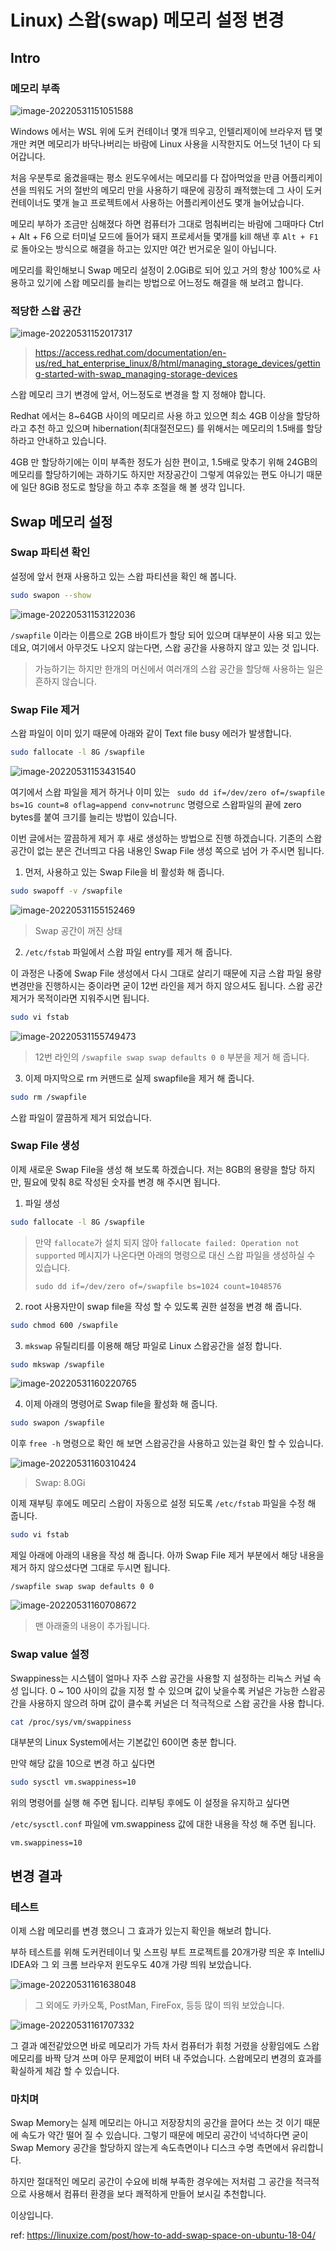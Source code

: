 # Linux) 스왑(swap) 메모리 설정 변경

## Intro

### 메모리 부족

![image-20220531151051588](https://raw.githubusercontent.com/Shane-Park/mdblog/main/OS/linux/swap-memory.assets/image-20220531151051588.png)

Windows 에서는 WSL 위에 도커 컨테이너 몇개 띄우고, 인텔리제이에 브라우저 탭 몇개만 켜면 메모리가 바닥나버리는 바람에 Linux 사용을 시작한지도 어느덧 1년이 다 되어갑니다.

처음 우분투로 옮겼을때는 평소 윈도우에서는 메모리를 다 잡아먹었을 만큼 어플리케이션을 띄워도 거의 절반의 메모리 만을 사용하기 때문에 굉장히 쾌적했는데 그 사이 도커 컨테이너도 몇개 늘고 프로젝트에서 사용하는 어플리케이션도 몇개 늘어났습니다.

메모리 부하가 조금만 심해졌다 하면 컴퓨터가 그대로 멈춰버리는 바람에 그때마다 Ctrl + Alt + F6 으로 터미널 모드에 들어가 돼지 프로세서들 몇개를 kill 해낸 후 `Alt + F1` 로 돌아오는 방식으로 해결을 하고는 있지만 여간 번거로운 일이 아닙니다.

메모리를 확인해보니 Swap 메모리 설정이 2.0GiB로 되어 있고 거의 항상 100%로 사용하고 있기에 스왑 메모리를 늘리는 방법으로 어느정도 해결을 해 보려고 합니다.

### 적당한 스왑 공간

![image-20220531152017317](https://raw.githubusercontent.com/Shane-Park/mdblog/main/OS/linux/swap-memory.assets/image-20220531152017317.png)

> https://access.redhat.com/documentation/en-us/red_hat_enterprise_linux/8/html/managing_storage_devices/getting-started-with-swap_managing-storage-devices

스왑 메모리 크기 변경에 앞서, 어느정도로 변경을 할 지 정해야 합니다.

Redhat 에서는 8~64GB 사이의 메모리르 사용 하고 있으면 최소 4GB 이상을 할당하라고 추천 하고 있으며 hibernation(최대절전모드) 를 위해서는 메모리의 1.5배를 할당하라고 안내하고 있습니다.

4GB 만 할당하기에는 이미 부족한 정도가 심한 편이고, 1.5배로 맞추기 위해 24GB의 메모리를 할당하기에는 과하기도 하지만 저장공간이 그렇게 여유있는 편도 아니기 때문에 일단 8GiB 정도로 할당을 하고 추후 조절을 해 볼 생각 입니다.

## Swap 메모리 설정

### Swap 파티션 확인

설정에 앞서 현재 사용하고 있는 스왑 파티션을 확인 해 봅니다.

```zsh
sudo swapon --show
```

![image-20220531153122036](https://raw.githubusercontent.com/Shane-Park/mdblog/main/OS/linux/swap-memory.assets/image-20220531153122036.png)

`/swapfile` 이라는 이름으로 2GB 바이트가 할당 되어 있으며 대부분이 사용 되고 있는데요, 여기에서 아무것도 나오지 않는다면, 스왑 공간을 사용하지 않고 있는 것 입니다. 

> 가능하기는 하지만 한개의 머신에서 여러개의 스왑 공간을 할당해 사용하는 일은 흔하지 않습니다.

### Swap File 제거

스왑 파일이 이미 있기 때문에 아래와 같이 Text file busy 에러가 발생합니다.

```zsh
sudo fallocate -l 8G /swapfile
```

![image-20220531153431540](https://raw.githubusercontent.com/Shane-Park/mdblog/main/OS/linux/swap-memory.assets/image-20220531153431540.png)

여기에서 스왑 파일을 제거 하거나 이미 있는 ` sudo dd if=/dev/zero of=/swapfile bs=1G count=8 oflag=append conv=notrunc` 명령으로 스왑파일의 끝에 zero bytes를 붙여 크기를 늘리는 방법이 있습니다.

이번 글에서는 깔끔하게 제거 후 새로 생성하는 방법으로 진행 하겠습니다. 기존의 스왑공간이 없는 분은 건너띄고 다음 내용인 Swap File 생성 쪽으로 넘어 가 주시면 됩니다.

1. 먼저, 사용하고 있는 Swap File을 비 활성화 해 줍니다.

```zsh
sudo swapoff -v /swapfile
```

![image-20220531155152469](https://raw.githubusercontent.com/Shane-Park/mdblog/main/OS/linux/swap-memory.assets/image-20220531155152469.png)

> Swap 공간이 꺼진 상태

2. `/etc/fstab` 파일에서 스왑 파일 entry를 제거 해 줍니다.

이 과정은 나중에 Swap File 생성에서 다시 그대로 살리기 때문에 지금 스왑 파일 용량 변경만을 진행하시는 중이라면 굳이 12번 라인을 제거 하지 않으셔도 됩니다. 스왑 공간 제거가 목적이라면 지워주시면 됩니다.

```zsh
sudo vi fstab
```

![image-20220531155749473](https://raw.githubusercontent.com/Shane-Park/mdblog/main/OS/linux/swap-memory.assets/image-20220531155749473.png)

> 12번 라인의 `/swapfile swap swap defaults 0 0` 부분을 제거 해 줍니다.

3. 이제 마지막으로 rm 커맨드로 실제 swapfile을 제거 해 줍니다.

```zsh
sudo rm /swapfile
```

스왑 파일이 깔끔하게 제거 되었습니다.

### Swap File 생성

이제 새로운 Swap File을 생성 해 보도록 하겠습니다. 저는 8GB의 용량을 할당 하지만, 필요에 맞춰 8로 작성된 숫자를 변경 해 주시면 됩니다.

1. 파일 생성

```zsh
sudo fallocate -l 8G /swapfile
```

> 만약 `fallocate`가 설치 되지 않아 `fallocate failed: Operation not supported` 메시지가 나온다면 아래의 명령으로 대신 스왑 파일을 생성하실 수 있습니다.
>
> ```
> sudo dd if=/dev/zero of=/swapfile bs=1024 count=1048576
> ```

2. root 사용자만이 swap file을 작성 할 수 있도록 권한 설정을 변경 해 줍니다.

```zsh
sudo chmod 600 /swapfile
```

3. `mkswap` 유틸리티를 이용해 해당 파일로 Linux 스왑공간을 설정 합니다.

```zsh
sudo mkswap /swapfile
```

![image-20220531160220765](https://raw.githubusercontent.com/Shane-Park/mdblog/main/OS/linux/swap-memory.assets/image-20220531160220765.png)

4. 이제 아래의 명령어로 Swap file을 활성화 해 줍니다.

```zsh
sudo swapon /swapfile
```

이후 `free -h` 명령으로 확인 해 보면 스왑공간을 사용하고 있는걸 확인 할 수 있습니다.

![image-20220531160310424](https://raw.githubusercontent.com/Shane-Park/mdblog/main/OS/linux/swap-memory.assets/image-20220531160310424.png)

> Swap: 8.0Gi

이제 재부팅 후에도 메모리 스왑이 자동으로 설정 되도록 `/etc/fstab` 파일을 수정 해 줍니다.

```zsh
sudo vi fstab
```

제일 아래에 아래의 내용을 작성 해 줍니다. 아까 Swap File 제거 부분에서 해당 내용을 제거 하지 않으셨다면 그대로 두시면 됩니다.

```
/swapfile swap swap defaults 0 0
```

![image-20220531160708672](https://raw.githubusercontent.com/Shane-Park/mdblog/main/OS/linux/swap-memory.assets/image-20220531160708672.png)

> 맨 아래줄의 내용이 추가됩니다.

### Swap value 설정

Swappiness는 시스템이 얼마나 자주 스왑 공간을 사용할 지 설정하는 리눅스 커널 속성 입니다. 0 ~ 100 사이의 값을 지정 할 수 있으며 값이 낮을수록 커널은 가능한 스왑공간을 사용하지 않으려 하며 값이 클수록 커널은 더 적극적으로 스왑 공간을 사용 합니다.

```zsh
cat /proc/sys/vm/swappiness
```

대부분의 Linux System에서는 기본값인 60이면 충분 합니다.

만약 해당 값을 10으로 변경 하고 싶다면 

```zsh
sudo sysctl vm.swappiness=10
```

위의 명령어를 실행 해 주면 됩니다. 리부팅 후에도 이 설정을 유지하고 싶다면

`/etc/sysctl.conf` 파일에 vm.swappiness 값에 대한 내용을 작성 해 주면 됩니다.

```
vm.swappiness=10
```

## 변경 결과

### 테스트

이제 스왑 메모리를 변경 했으니 그 효과가 있는지 확인을 해보려 합니다.

부하 테스트를 위해 도커컨테이너 및 스프링 부트 프로젝트를 20개가량 띄운 후 IntelliJ IDEA와 그 외 크롬 브라우저 윈도우도 40개 가량 띄워 보았습니다. 

![image-20220531161638048](https://raw.githubusercontent.com/Shane-Park/mdblog/main/OS/linux/swap-memory.assets/image-20220531161638048.png)

> 그 외에도 카카오톡, PostMan, FireFox, 등등 많이 띄워 보았습니다.

![image-20220531161707332](https://raw.githubusercontent.com/Shane-Park/mdblog/main/OS/linux/swap-memory.assets/image-20220531161707332.png)

그 결과 예전같았으면 바로 메모리가 가득 차서 컴퓨터가 휘청 거렸을 상황임에도 스왑 메모리를 바짝 당겨 쓰며 아무 문제없이 버텨 내 주었습니다. 스왑메모리 변경의 효과를 확실하게 체감 할 수 있습니다.

### 마치며

Swap Memory는 실제 메모리는 아니고 저장장치의 공간을 끌어다 쓰는 것 이기 때문에 속도가 약간 떨어 질 수 있습니다. 그렇기 때문에 메모리 공간이 넉넉하다면 굳이 Swap Memory 공간을 할당하지 않는게 속도측면이나 디스크 수명 측면에서 유리합니다.

하지만 절대적인 메모리 공간이 수요에 비해 부족한 경우에는 저처럼 그 공간을 적극적으로 사용해서 컴퓨터 환경을 보다 쾌적하게 만들어 보시길 추천합니다.

이상입니다.

ref: https://linuxize.com/post/how-to-add-swap-space-on-ubuntu-18-04/